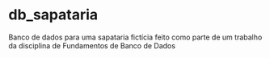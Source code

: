 # db_sapataria
Banco de dados para uma sapataria fictícia feito como parte de um trabalho da disciplina de Fundamentos de Banco de Dados
